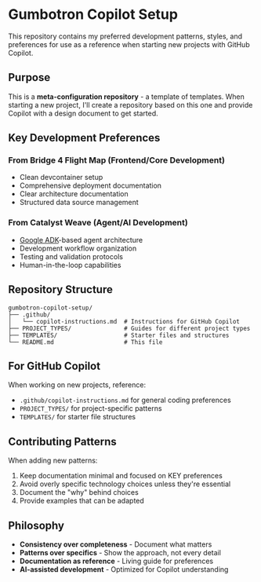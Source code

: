 # Gumbotron Copilot Setup

This repository contains my preferred development patterns, styles, and preferences for use as a reference when starting new projects with GitHub Copilot.

## Purpose

This is a **meta-configuration repository** - a template of templates. When starting a new project, I'll create a repository based on this one and provide Copilot with a design document to get started.

## Key Development Preferences

### From Bridge 4 Flight Map (Frontend/Core Development)
- Clean devcontainer setup
- Comprehensive deployment documentation
- Clear architecture documentation
- Structured data source management

### From Catalyst Weave (Agent/AI Development)
- [Google ADK](https://google.github.io/adk-docs/)-based agent architecture
- Development workflow organization
- Testing and validation protocols
- Human-in-the-loop capabilities

## Repository Structure

```
gumbotron-copilot-setup/
├── .github/
│   └── copilot-instructions.md  # Instructions for GitHub Copilot
├── PROJECT_TYPES/               # Guides for different project types
├── TEMPLATES/                   # Starter files and structures
└── README.md                    # This file
```

## For GitHub Copilot

When working on new projects, reference:
- `.github/copilot-instructions.md` for general coding preferences
- `PROJECT_TYPES/` for project-specific patterns
- `TEMPLATES/` for starter file structures

## Contributing Patterns

When adding new patterns:
1. Keep documentation minimal and focused on KEY preferences
2. Avoid overly specific technology choices unless they're essential
3. Document the "why" behind choices
4. Provide examples that can be adapted

## Philosophy

- **Consistency over completeness** - Document what matters
- **Patterns over specifics** - Show the approach, not every detail
- **Documentation as reference** - Living guide for preferences
- **AI-assisted development** - Optimized for Copilot understanding
